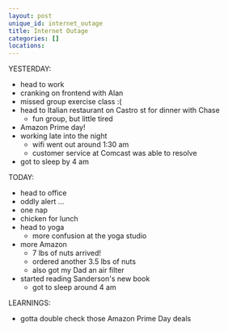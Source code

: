 ```yaml
---
layout: post
unique_id: internet_outage
title: Internet Outage
categories: []
locations: 
---
```


YESTERDAY:
* head to work
* cranking on frontend with Alan
* missed group exercise class :(
* head to Italian restaurant on Castro st for dinner with Chase
  * fun group, but little tired
* Amazon Prime day!
* working late into the night
  * wifi went out around 1:30 am
  * customer service at Comcast was able to resolve
* got to sleep by 4 am

TODAY:
* head to office
* oddly alert ...
* one nap
* chicken for lunch
* head to yoga
  * more confusion at the yoga studio
* more Amazon
  * 7 lbs of nuts arrived!
  * ordered another 3.5 lbs of nuts
  * also got my Dad an air filter
* started reading Sanderson's new book
  * got to sleep around 4 am

LEARNINGS:
* gotta double check those Amazon Prime Day deals
